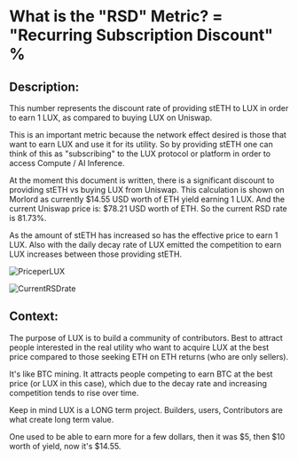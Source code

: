 # What is the "RSD" Metric? = "Recurring Subscription Discount" %

## Description:

This number represents the discount rate of providing stETH to LUX in order to earn 1 LUX, as compared to buying LUX on Uniswap.

This is an important metric because the network effect desired is those that want to earn LUX and use it for its utility. So by providing stETH one can think of this as "subscribing" to the LUX protocol or platform in order to access Compute / AI Inference.

At the moment this document is written, there is a significant discount to providing stETH vs buying LUX from Uniswap. This calculation is shown on Morlord as currently $14.55 USD worth of ETH yield earning 1 LUX. And the current Uniswap price is: $78.21 USD worth of ETH. So the current RSD rate is 81.73%.

As the amount of stETH has increased so has the effective price to earn 1 LUX. Also with the daily decay rate of LUX emitted the competition to earn LUX increases between those providing stETH.

![PriceperLUX](https://github.com/MorpheusAIs/Docs/assets/1563345/4ee35840-632f-4fc7-8d8f-641f816cbcc8)

![CurrentRSDrate](https://github.com/MorpheusAIs/Docs/assets/1563345/974c2dfe-09d3-4087-88d4-151798e65647)

## Context:

The purpose of LUX is to build a community of contributors. Best to attract people interested in the real utility who want to acquire LUX at the best price compared to those seeking ETH on ETH returns (who are only sellers).

It's like BTC mining. It attracts people competing to earn BTC at the best price (or LUX in this case), which due to the decay rate and increasing competition tends to rise over time.

Keep in mind LUX is a LONG term project. Builders, users, Contributors are what create long term value.

One used to be able to earn more for a few dollars, then it was $5, then $10 worth of yield, now it's $14.55.
